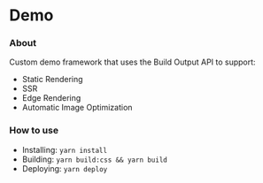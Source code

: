 # Demo

### About

Custom demo framework that uses the Build Output API to support:

- Static Rendering
- SSR
- Edge Rendering 
- Automatic Image Optimization

### How to use 

- Installing: `yarn install`
- Building: `yarn build:css && yarn build` 
- Deploying: `yarn deploy` 

